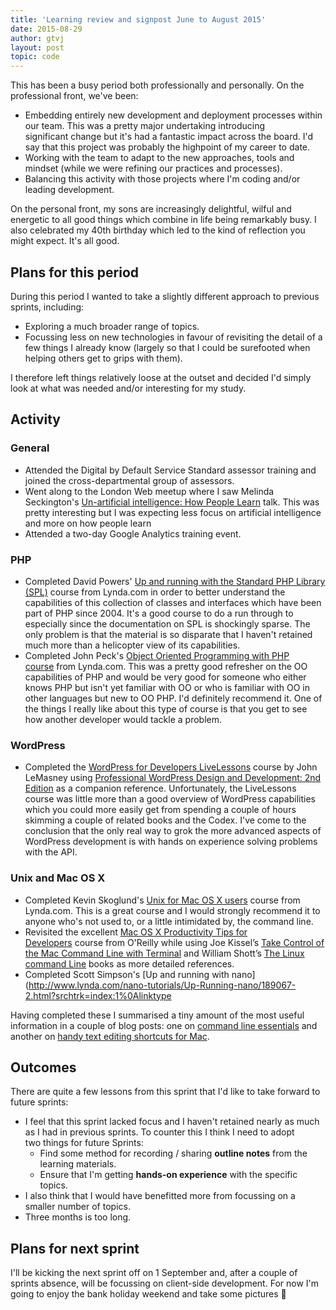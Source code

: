 ```yaml
---
title: 'Learning review and signpost June to August 2015'
date: 2015-08-29
author: gtvj
layout: post
topic: code
---
```

This has been a busy period both professionally and personally. On the professional front, we've been:

  * Embedding entirely new development and deployment processes within our team. This was a pretty major undertaking introducing significant change but it's had a fantastic impact across the board. I'd say that this project was probably the highpoint of my career to date.
  * Working with the team to adapt to the new approaches, tools and mindset (while we were refining our practices and processes).
  * Balancing this activity with those projects where I'm coding and/or leading development.

On the personal front, my sons are increasingly delightful, wilful and energetic to all good things which combine in life being remarkably busy. I also celebrated my 40th birthday which led to the kind of reflection you might expect. It's all good.

## Plans for this period

During this period I wanted to take a slightly different approach to previous sprints, including:

  * Exploring a much broader range of topics.
  * Focussing less on new technologies in favour of revisiting the detail of a few things I already know (largely so that I could be surefooted when helping others get to grips with them).

I therefore left things relatively loose at the outset and decided I'd simply look at what was needed and/or interesting for my study.

## Activity

### General

  * Attended the Digital by Default Service Standard assessor training and joined the cross-departmental group of assessors.
  * Went along to the London Web meetup where I saw Melinda Seckington's [Un-artificial intelligence: How People Learn](http://www.meetup.com/londonweb/events/194463862/) talk. This was pretty interesting but I was expecting less focus on artificial intelligence and more on how people learn
  * Attended a two-day Google Analytics training event.

### PHP

  * Completed David Powers' [Up and running with the Standard PHP Library (SPL)](http://www.lynda.com/PHP-tutorials/Up-Running-Standard-PHP-Library/175038-2.html) course from Lynda.com in order to better understand the capabilities of this collection of classes and interfaces which have been part of PHP since 2004. It's a good course to do a run through to especially since the documentation on SPL is shockingly sparse. The only problem is that the material is so disparate that I haven't retained much more than a helicopter view of its capabilities.
  * Completed John Peck's [Object Oriented Programming with PHP course](http://www.lynda.com/PHP-tutorials/Object-Oriented-Programming-PHP/107953-2.html) from Lynda.com. This was a pretty good refresher on the OO capabilities of PHP and would be very good for someone who either knows PHP but isn't yet familiar with OO or who is familiar with OO in other languages but new to OO PHP. I'd definitely recommend it. One of the things I really like about this type of course is that you get to see how another developer would tackle a problem.

### WordPress

  * Completed the [WordPress for Developers LiveLessons](https://www.safaribooksonline.com/library/view/wordpress-for-developers/9780134176635/) course by John LeMasney using [Professional WordPress Design and Development: 2nd Edition](https://www.safaribooksonline.com/library/view/professional-wordpress-design/9781118604380/) as a companion reference. Unfortunately, the LiveLessons course was little more than a good overview of WordPress capabilities which you could more easily get from spending a couple of hours skimming a couple of related books and the Codex. I've come to the conclusion that the only real way to grok the more advanced aspects of WordPress development is with hands on experience solving problems with the API.

### Unix and Mac OS X

  * Completed Kevin Skoglund's [Unix for Mac OS X users](http://www.lynda.com/Mac-OS-X-10-6-tutorials/Unix-for-Mac-OS-X-Users/78546-2.html) course from Lynda.com. This is a great course and I would strongly recommend it to anyone who's not used to, or a little intimidated by, the command line.
  * Revisited the excellent [Mac OS X Productivity Tips for Developers](https://www.safaribooksonline.com/library/view/mac-os-x/9781491945476/) course from O'Reilly while using Joe Kissel’s [Take Control of the Mac Command Line with Terminal](https://www.safaribooksonline.com/library/view/take-control-of/9781457191107/) and William Shott’s [The Linux command Line](https://www.safaribooksonline.com/library/view/the-linux-command/9781593273897/) books as more detailed references.
  * Completed Scott Simpson's [Up and running with nano](http://www.lynda.com/nano-tutorials/Up-Running-nano/189067-2.html?srchtrk=index:1%0Alinktype

Having completed these I summarised a tiny amount of the most useful information in a couple of blog posts: one on [command line essentials](https://52.27.200.123/mac-os-x-command-line-essentials/) and another on [handy text editing shortcuts for Mac](https://52.27.200.123/handy-text-editing-shortcuts-for-mac/).

## Outcomes

There are quite a few lessons from this sprint that I'd like to take forward to future sprints:

  * I feel that this sprint lacked focus and I haven't retained nearly as much as I had in previous sprints. To counter this I think I need to adopt two things for future Sprints: 
      * Find some method for recording / sharing **outline notes** from the learning materials.
      * Ensure that I'm getting **hands-on experience** with the specific topics.
  * I also think that I would have benefitted more from focussing on a smaller number of topics.
  * Three months is too long.

## Plans for next sprint

I'll be kicking the next sprint off on 1 September and, after a couple of sprints absence, will be focussing on client-side development. For now I'm going to enjoy the bank holiday weekend and take some pictures 🙂